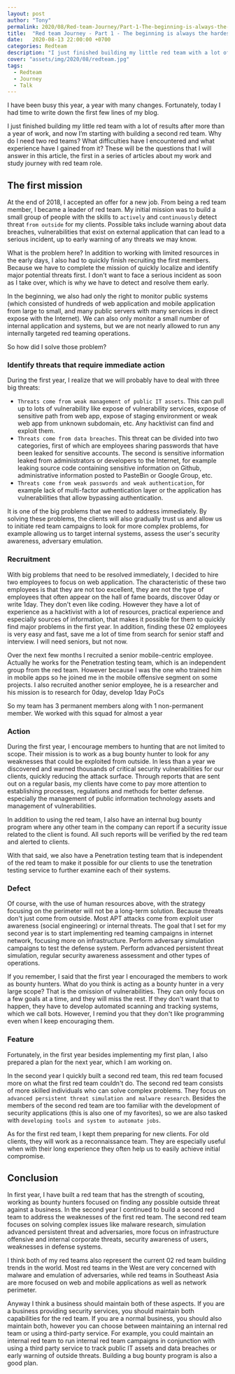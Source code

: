 ```yaml
---
layout: post
author: "Tony"
permalink: 2020/08/Red-team-Journey/Part-1-The-beginning-is-always-the-hardest
title:  "Red team Journey - Part 1 - The beginning is always the hardest"
date:   2020-08-13 22:00:00 +0700
categories: Redteam
description: "I just finished building my little red team with a lot of results after more than a year of work, and now I’m starting with building a second red team. Why do I need two red teams? What difficulties have I encountered and what experience have I gained from it? These will be the questions that I will answer in this article, the first in a series of articles about my work and study journey with red team role."
cover: "assets/img/2020/08/redteam.jpg"
tags:
  - Redteam
  - Journey
  - Talk
---
```


I have been busy this year, a year with many changes. Fortunately, today I had time to write down the first few lines of my blog.

I just finished building my little red team with a lot of results after more than a year of work, and now I’m starting with building a second red team. Why do I need two red teams? What difficulties have I encountered and what experience have I gained from it? These will be the questions that I will answer in this article, the first in a series of articles about my work and study journey with red team role.

<!--more-->

## The first mission

At the end of 2018, I accepted an offer for a new job. From being a red team member, I became a leader of red team. My initial mission was to build a small group of people with the skills to `actively` and `continuously`  detect threat `from outside` for my clients. Possible taks include warning about data breaches, vulnerabilities that exist on external application that can lead to a serious incident, up to early warning of any threats we may know.

What is the problem here? In addition to working with limited resources in the early days, I also had to quickly finish recruiting the first members. Because we  have to complete the mission of quickly localize and identify major potential threats first. I don't want to face a serious incident as soon as I take over, which is why we have to detect and resolve them early.

In the beginning, we also had only the right to monitor public systems (which consisted of hundreds of web application and mobile application from large to small, and many public servers with many services in direct expose with the Internet). We can also only monitor a small number of internal application and systems, but we are not nearly allowed to run any internally targeted red teaming operations.

So how did I solve those problem?

### Identify threats that require immediate action

During the first year, I realize that we will probably have to deal with three big threats:

- `Threats come from weak management of public IT assets`. This can pull up to lots of vulnerability like expose of vulnerability services, expose of sensitive path from web app, expose of staging environment or weak web app from unknown subdomain, etc. Any hacktivist can find and exploit them.
- `Threats come from data breaches`. This threat can be divided into two categories, first of which are employees sharing passwords that have been leaked for sensitive accounts. The second is sensitive information leaked from administrators or developers to the Internet, for example leaking source code containing sensitive information on Github, administrative information posted to PasteBin or Google Group, etc.
- `Threats come from weak passwords and weak authentication`, for example lack of multi-factor authentication layer or the application has vulnerabilities that allow bypassing authentication.

It is one of the big problems that we need to address immediately. By solving these problems, the clients will also gradually trust us and allow us to initiate red team campaigns to look for more complex problems, for example allowing us to target internal systems, assess the user's security awareness, adversary emulation.

### Recruitment

With big problems that need to be resolved immediately, I decided to hire two employees to focus on web application. The characteristic of these two employees is that they are not too excellent, they are not the type of employees that often appear on the hall of fame boards, discover 0day or write 1day. They don't even like coding. However they have a lot of experience as a hacktivist with a lot of resources, practical experience and especially sources of information, that makes it possible for them to quickly find major problems in the first year. In addition, finding these 02 employees is very easy and fast, save me a lot of time from search for senior staff and interview. I will need seniors, but not now.

Over the next few months I recruited a senior mobile-centric employee. Actually he works for the Penetration testing team, which is an independent group from the red team. However because I was the one who trained him in mobile apps so he joined me in the mobile offensive segment on some projects. I also recruited another senior employee, he is a researcher and his mission is to research for 0day, develop 1day PoCs

So my team has 3 permanent members along with 1 non-permanent member. We worked with this squad for almost a year

### Action

During the first year, I encourage members to hunting that are not limited to scope. Their mission is to work as a bug bounty hunter to look for any weaknesses that could be exploited from outside. In less than a year we discovered and warned thousands of critical security vulnerabilities for our clients, quickly reducing the attack surface. Through reports that are sent out on a regular basis, my clients have come to pay more attention to establishing processes, regulations and methods for better defense. especially the management of public information technology assets and management of vulnerabilities.

In addition to using the red team, I also have an internal bug bounty program where any other team in the company can report if a security issue related to the client is found. All such reports will be verified by the red team and alerted to clients.

With that said, we also have a Penetration testing team that is independent of the red team to make it possible for our clients to use the tenetration testing service to further examine each of their systems.

### Defect

Of course, with the use of human resources above, with the strategy focusing on the perimeter will not be a long-term solution. Because threats don't just come from outside. Most APT attacks come from exploit user awareness (social engineering) or internal threats. The goal that I set for my second year is to start implementing red teaming campaigns in internet network, focusing more on infrastructure. Perform adversary simulation campaigns to test the defense system. Perform advanced persistent threat simulation, regular security awareness assessment and other types of operations.

If you remember, I said that the first year I encouraged the members to work as bounty hunters. What do you think is acting as a bounty hunter in a very large scope? That is the omission of vulnerabilities. They can only focus on a few goals at a time, and they will miss the rest. If they don't want that to happen, they have to develop automated scanning and tracking systems, which we call bots. However, I remind you that they don't like programming even when I keep encouraging them.

### Feature

Fortunately, in the first year besides implementing my first plan, I also prepared a plan for the next year, which I am working on.

In the second year I quickly built a second red team, this red team focused more on what the first red team couldn't do. The second red team consists of more skilled individuals who can solve complex problems. They focus on `advanced persistent threat simulation and malware research`.  Besides the members of the second red team are too familiar with the development of security applications (this is also one of my favorites), so we are also tasked with `developing tools and system to automate jobs`.

As for the first red team, I kept them preparing for new clients. For old clients, they will work as a reconnaissance team. They are especially useful when with their long experience they often help us to easily achieve initial compromise.

## Conclusion

In first year, I have built a red team that has the strength of scouting, working as bounty hunters focused on finding any possible outside threat against a business. In the second year I continued to build a second red team to address the weaknesses of the first red team. The second red team focuses on solving complex issues like malware research, simulation advanced persistent threat and adversaries, more focus on infrastructure offensive and internal corporate threats, security awareness of users, weaknesses in defense systems.

I think both of my red teams also represent the current 02 red team building trends in the world. Most red teams in the West are very concerned with malware and emulation of adversaries, while red teams in Southeast Asia are more focused on web and mobile applications as well as network perimeter.

Anyway I think a business should maintain both of these aspects. If you are a business providing security services, you should maintain both capabilities for the red team. If you are a normal business, you should also maintain both, however you can choose between maintaining an internal red team or using a third-party service. For example, you could maintain an internal red team to run internal red team campaigns in conjunction with using a third party service to track public IT assets and data breaches or early warning of̀ outside threats. Building a bug bounty program is also a good plan.
